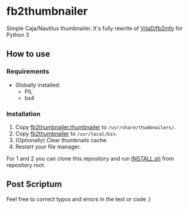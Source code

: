 # fb2thumbnailer

Simple Caja/Nautilus thumbnailer. It's fully rewrite of [VitaD/fb2info](https://github.com/VitalD/fb2info) for Python 3

## How to use

### Requirements

- Globally installed:
  - PIL
  - bs4

### Installation

1. Copy [fb2thumbnailer.thumbnailer](fb2thumbnailer.thumbnailer) to `/usr/share/thumbnailers/`.
2. Copy [fb2thumbnailer](fb2thumbnailer) to `/usr/local/bin`.
3. (Optionally) Clear thumbnails cache.
4. Restart your file manager.

For 1 and 2 you can clone this repository and run [INSTALL.sh](INSTALL.sh) from repository root.

## Post Scriptum

Feel free to correct typos and errors in the text or code :)
